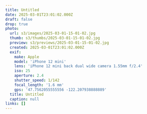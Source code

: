 ```yaml
---
title: Untitled
date: 2025-03-01T23:01:02.000Z
draft: false
drop: true
photo:
  url: s3/images/2025-03-01-15-01-02.jpg
  thumb: s3/thumbs/2025-03-01-15-01-02.jpg
  preview: s3/previews/2025-03-01-15-01-02.jpg
  created: 2025-03-01T23:01:02.000Z
  exif:
    make: Apple
    model: 'iPhone 12 mini'
    lens: 'iPhone 12 mini back dual wide camera 1.55mm f/2.4'
    iso: 25
    aperture: 2.4
    shutter_speed: 1/142
    focal_length: '1.6 mm'
    gps: '47.7562055555556 -122.207938888889'
  title: Untitled
  caption: null
links: []
---
```

